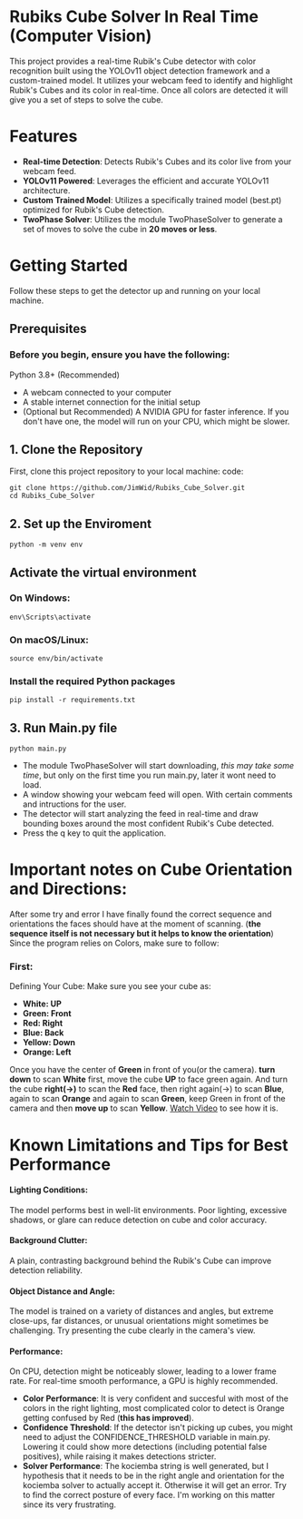 # Rubiks Cube Solver In Real Time (Computer Vision)
This project provides a real-time Rubik's Cube detector with color recognition built using the YOLOv11 object detection framework and a custom-trained model. It utilizes your webcam feed to identify and highlight Rubik's Cubes and its color in real-time. Once all colors are detected it will give you a set of steps to solve the cube.
# Features
 - **Real-time Detection**: Detects Rubik's Cubes and its color live from your webcam feed.
 - **YOLOv11 Powered**: Leverages the efficient and accurate YOLOv11 architecture.
 - **Custom Trained Model**: Utilizes a specifically trained model (best.pt) optimized for Rubik's Cube detection.
 - **TwoPhase Solver**: Utilizes the module TwoPhaseSolver to generate a set of moves to solve the cube in **20 moves or less**.
# Getting Started
Follow these steps to get the detector up and running on your local machine.
## Prerequisites
### Before you begin, ensure you have the following:
Python 3.8+ (Recommended)
- A webcam connected to your computer
- A stable internet connection for the initial setup
- (Optional but Recommended) A NVIDIA GPU for faster inference. If you don't have one, the model will run on your CPU, which might be slower.
## 1. Clone the Repository
First, clone this project repository to your local machine:
code: 
```
git clone https://github.com/JimWid/Rubiks_Cube_Solver.git
cd Rubiks_Cube_Solver
```
## 2. Set up the Enviroment
```
python -m venv env
```
## Activate the virtual environment
### On Windows:
```
env\Scripts\activate
```
### On macOS/Linux:
```
source env/bin/activate
```
### Install the required Python packages
```
pip install -r requirements.txt
```
## 3. Run Main.py file
```
python main.py
```
- The module TwoPhaseSolver will start downloading, *this may take some time*, but only on the first time you run main.py, later it wont need to load.
- A window showing your webcam feed will open. With certain comments and intructions for the user.
- The detector will start analyzing the feed in real-time and draw bounding boxes around the most confident Rubik's Cube detected.
- Press the q key to quit the application.

# Important notes on Cube Orientation and Directions:
After some try and error I have finally found the correct sequence and orientations the faces should have at the moment of scanning. (**the sequence itself is not necessary but it helps to know the orientation**) Since the program relies on Colors, make sure to follow:
### First:
Defining Your Cube: Make sure you see your cube as:
- **White: UP**
- **Green: Front**
- **Red: Right**
- **Blue: Back**
- **Yellow: Down**
- **Orange: Left**

Once you have the center of **Green** in front of you(or the camera). **turn down** to scan **White** first, move the cube **UP** to face green again. And turn the cube **right(->)** to scan the **Red** face, then right again(->) to scan **Blue**, again to scan **Orange** and again to scan **Green**, keep Green in front of the camera and then **move up** to scan **Yellow**. [Watch Video](https://youtu.be/rkV9gtoWGrM) to see how it is.

# Known Limitations and Tips for Best Performance
#### Lighting Conditions: 
The model performs best in well-lit environments. Poor lighting, excessive shadows, or glare can reduce detection on cube and color accuracy.
#### Background Clutter: 
A plain, contrasting background behind the Rubik's Cube can improve detection reliability.
#### Object Distance and Angle: 
The model is trained on a variety of distances and angles, but extreme close-ups, far distances, or unusual orientations might sometimes be challenging. Try presenting the cube clearly in the camera's view.
#### Performance: 
On CPU, detection might be noticeably slower, leading to a lower frame rate. For real-time smooth performance, a GPU is highly recommended.
 - **Color Performance**: It is very confident and succesful with most of the colors in the right lighting, most complicated color to detect is Orange getting confused by Red (**this has improved**).
 - **Confidence Threshold**: If the detector isn't picking up cubes, you might need to adjust the CONFIDENCE_THRESHOLD variable in main.py. Lowering it could show more detections (including potential      false positives), while raising it makes detections stricter.
 - **Solver Performance**: The kociemba string is well generated, but I hypothesis that it needs to be in the right angle and orientation for the kociemba solver to actually accept it. Otherwise it        will get an error. Try to find the correct posture of every face. I'm working on this matter since its very frustrating.
